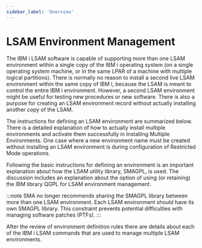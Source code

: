 ```yaml
---
sidebar_label: 'Overview'
---
```


# LSAM Environment Management

The IBM i LSAM software is capable of supporting more than one LSAM environment within a single copy of the IBM i operating system (on a single operating system machine, or in the same LPAR of a machine with multiple logical partitions). There is normally no reason to install a second live LSAM environment within the same copy of IBM i, because the LSAM is meant to control the entire IBM i environment. However, a second LSAM environment might be useful for testing new procedures or new software. There is also a purpose for creating an LSAM environment record without actually installing another copy of the LSAM.

The instructions for defining an LSAM environment are summarized below. There is a detailed explanation of how to actually install multiple environments and activate them successfully in Installing Multiple Environments. One case where a new environment name must be created without installing an LSAM environment is during configuration of Restricted Mode operations.

Following the basic instructions for defining an environment is an important explanation about how the LSAM utility library, SMAGPL, is used. The discussion includes an explanation about the option of using (or retaining) the IBM library QGPL for LSAM environment management.

:::note
SMA no longer recommends sharing the SMAGPL library between more than one LSAM environment. Each LSAM environment should have its own SMAGPL library. This constraint prevents potential difficulties with managing software patches (PTFs).
:::

After the review of environment definition rules there are details about each of the IBM i LSAM commands that are used to manage multiple LSAM environments.
